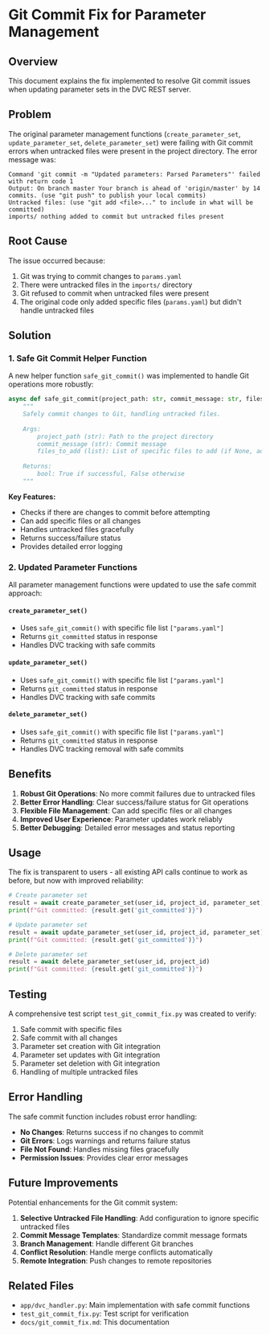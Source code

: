 # Git Commit Fix for Parameter Management

## Overview

This document explains the fix implemented to resolve Git commit issues when updating parameter sets in the DVC REST server.

## Problem

The original parameter management functions (`create_parameter_set`, `update_parameter_set`, `delete_parameter_set`) were failing with Git commit errors when untracked files were present in the project directory. The error message was:

```
Command 'git commit -m "Updated parameters: Parsed Parameters"' failed with return code 1
Output: On branch master Your branch is ahead of 'origin/master' by 14 commits. (use "git push" to publish your local commits)
Untracked files: (use "git add <file>..." to include in what will be committed)
imports/ nothing added to commit but untracked files present
```

## Root Cause

The issue occurred because:
1. Git was trying to commit changes to `params.yaml`
2. There were untracked files in the `imports/` directory
3. Git refused to commit when untracked files were present
4. The original code only added specific files (`params.yaml`) but didn't handle untracked files

## Solution

### 1. Safe Git Commit Helper Function

A new helper function `safe_git_commit()` was implemented to handle Git operations more robustly:

```python
async def safe_git_commit(project_path: str, commit_message: str, files_to_add: list = None) -> bool:
    """
    Safely commit changes to Git, handling untracked files.
    
    Args:
        project_path (str): Path to the project directory
        commit_message (str): Commit message
        files_to_add (list): List of specific files to add (if None, adds all)
        
    Returns:
        bool: True if successful, False otherwise
    """
```

**Key Features:**
- Checks if there are changes to commit before attempting
- Can add specific files or all changes
- Handles untracked files gracefully
- Returns success/failure status
- Provides detailed error logging

### 2. Updated Parameter Functions

All parameter management functions were updated to use the safe commit approach:

#### `create_parameter_set()`
- Uses `safe_git_commit()` with specific file list `["params.yaml"]`
- Returns `git_committed` status in response
- Handles DVC tracking with safe commits

#### `update_parameter_set()`
- Uses `safe_git_commit()` with specific file list `["params.yaml"]`
- Returns `git_committed` status in response
- Handles DVC tracking with safe commits

#### `delete_parameter_set()`
- Uses `safe_git_commit()` with specific file list `["params.yaml"]`
- Returns `git_committed` status in response
- Handles DVC tracking removal with safe commits

## Benefits

1. **Robust Git Operations**: No more commit failures due to untracked files
2. **Better Error Handling**: Clear success/failure status for Git operations
3. **Flexible File Management**: Can add specific files or all changes
4. **Improved User Experience**: Parameter updates work reliably
5. **Better Debugging**: Detailed error messages and status reporting

## Usage

The fix is transparent to users - all existing API calls continue to work as before, but now with improved reliability:

```python
# Create parameter set
result = await create_parameter_set(user_id, project_id, parameter_set)
print(f"Git committed: {result.get('git_committed')}")

# Update parameter set
result = await update_parameter_set(user_id, project_id, parameter_set)
print(f"Git committed: {result.get('git_committed')}")

# Delete parameter set
result = await delete_parameter_set(user_id, project_id)
print(f"Git committed: {result.get('git_committed')}")
```

## Testing

A comprehensive test script `test_git_commit_fix.py` was created to verify:

1. Safe commit with specific files
2. Safe commit with all changes
3. Parameter set creation with Git integration
4. Parameter set updates with Git integration
5. Parameter set deletion with Git integration
6. Handling of multiple untracked files

## Error Handling

The safe commit function includes robust error handling:

- **No Changes**: Returns success if no changes to commit
- **Git Errors**: Logs warnings and returns failure status
- **File Not Found**: Handles missing files gracefully
- **Permission Issues**: Provides clear error messages

## Future Improvements

Potential enhancements for the Git commit system:

1. **Selective Untracked File Handling**: Add configuration to ignore specific untracked files
2. **Commit Message Templates**: Standardize commit message formats
3. **Branch Management**: Handle different Git branches
4. **Conflict Resolution**: Handle merge conflicts automatically
5. **Remote Integration**: Push changes to remote repositories

## Related Files

- `app/dvc_handler.py`: Main implementation with safe commit functions
- `test_git_commit_fix.py`: Test script for verification
- `docs/git_commit_fix.md`: This documentation 
